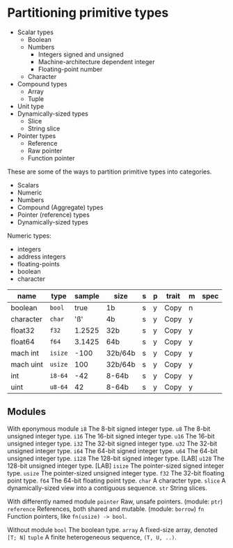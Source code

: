 # Partitioning primitive types

* Scalar types
  - Boolean
  - Numbers
    * Integers signed and unsigned
    * Machine-architecture dependent integer
    * Floating-point number
  - Character
* Compound types
  - Array
  - Tuple
* Unit type
* Dynamically-sized types
  - Slice
  - String slice
* Pointer types
  - Reference
  - Raw pointer
  - Function pointer


These are some of the ways to partition primitive types into categories.

- Scalars
- Numeric
- Numbers
- Compound (Aggregate) types
- Pointer (reference) types
- Dynamically-sized types


Numeric types:
- integers
- address integers
- floating-points
- boolean
- character



name         | type          | sample | size    |s|p| trait|m| spec
-------------|---------------|--------|---------|-|-|------|-|-------
boolean      | `bool`        | true   |      1b |s|y| Copy |n|
character    | `char`        | 'ß'    |      4b |s|y| Copy |y|
float32      | `f32`         | 1.2525 |     32b |s|y| Copy |y|
float64      | `f64`         | 3.1425 |     64b |s|y| Copy |y|
mach int     | `isize`       | -100   | 32b/64b |s|y| Copy |y|
mach uint    | `usize`       | 100    | 32b/64b |s|y| Copy |y|
int          | `i8-64`       | -42    |   8-64b |s|y| Copy |y|
uint         | `u8-64`       | 42     |   8-64b |s|y| Copy |y|




## Modules

With eponymous module
`i8`        The 8-bit signed integer type.
`u8`        The 8-bit unsigned integer type.
`i16`       The 16-bit signed integer type.
`u16`       The 16-bit unsigned integer type.
`i32`       The 32-bit signed integer type.
`u32`       The 32-bit unsigned integer type.
`i64`       The 64-bit signed integer type.
`u64`       The 64-bit unsigned integer type.
`i128`      The 128-bit signed integer type. [LAB]
`u128`      The 128-bit unsigned integer type. [LAB]
`isize`     The pointer-sized signed integer type.
`usize`     The pointer-sized unsigned integer type.
`f32`       The 32-bit floating point type.
`f64`       The 64-bit floating point type.
`char`      A character type.
`slice`     A dynamically-sized view into a contiguous sequence.
`str`       String slices.

With differently named module
`pointer`   Raw, unsafe pointers. (module: `ptr`)
`reference` References, both shared and mutable. (module: `borrow`)
`fn`        Function pointers, like `fn(usize) -> bool`.

Without module
`bool`      The boolean type.
`array`     A fixed-size array, denoted `[T; N]`
`tuple`     A finite heterogeneous sequence, `(T, U, ..)`.


